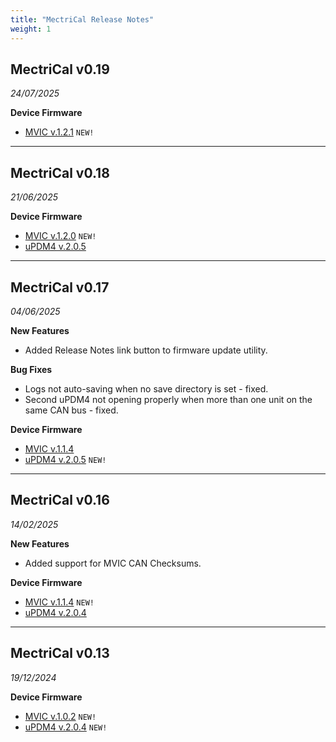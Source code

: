 ```yaml
---
title: "MectriCal Release Notes"
weight: 1
---
```


## MectriCal v0.19
*24/07/2025*

**Device Firmware**
 - [MVIC v.1.2.1](../mvic/mvic-release-notes.md/#mvic-121) `NEW!`

---

## MectriCal v0.18
*21/06/2025*

**Device Firmware**
 - [MVIC v.1.2.0](../mvic/mvic-release-notes.md/#mvic-120) `NEW!`
 - [uPDM4 v.2.0.5](../updm4/updm4-release-notes.md/#updm4-v205)

---

## MectriCal v0.17
*04/06/2025*

**New Features**
 - Added Release Notes link button to firmware update utility.

**Bug Fixes**
 - Logs not auto-saving when no save directory is set - fixed.
 - Second uPDM4 not opening properly when more than one unit on the same CAN bus - fixed.

 **Device Firmware**
 - [MVIC v.1.1.4](../mvic/mvic-release-notes.md/#mvic-v114)
 - [uPDM4 v.2.0.5](../updm4/updm4-release-notes.md/#updm4-v205) `NEW!`

 ---

## MectriCal v0.16
*14/02/2025*

**New Features**
 - Added support for MVIC CAN Checksums.

**Device Firmware**
 - [MVIC v.1.1.4](../mvic/mvic-release-notes.md/#mvic-v114) `NEW!`
 - [uPDM4 v.2.0.4](../updm4/updm4-release-notes.md/#updm4-v204)
 
 ---

 ## MectriCal v0.13
*19/12/2024*

**Device Firmware**
 - [MVIC v.1.0.2](../mvic/mvic-release-notes.md) `NEW!`
 - [uPDM4 v.2.0.4](../updm4/updm4-release-notes.md/#updm4-v204) `NEW!`

